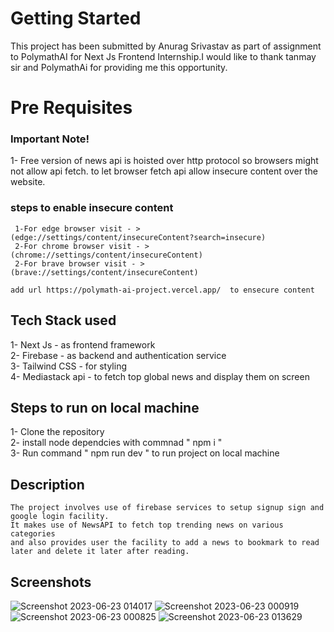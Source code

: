 # Getting Started
 This project has been submitted by Anurag Srivastav as part of assignment to PolymathAI for Next Js Frontend Internship.I would like to thank tanmay sir and PolymathAi for providing me this opportunity.

# Pre Requisites
### Important Note!
  1- Free version of news api is hoisted over http protocol so browsers might not allow api fetch.
  to let browser fetch api allow insecure content over the website.

  ###  steps to enable insecure content
     1-For edge browser visit - > (edge://settings/content/insecureContent?search=insecure)
     2-For chrome browser visit - > (chrome://settings/content/insecureContent)
     2-For brave browser visit - > (brave://settings/content/insecureContent)

    add url https://polymath-ai-project.vercel.app/  to ensecure content


## Tech Stack used 
  1- Next Js - as frontend framework <br/>
  2- Firebase - as backend and authentication service <br/>
  3- Tailwind CSS - for styling <br/>
  4- Mediastack api - to fetch top global news and display them on screen <br/>

## Steps to run on local machine
   1- Clone the repository <br/>
   2- install node dependcies with commnad " npm i " <br/>
   3- Run command " npm run dev " to run project on local machine <br/>

## Description
    The project involves use of firebase services to setup signup sign and google login facility.
    It makes use of NewsAPI to fetch top trending news on various categories 
    and also provides user the facility to add a news to bookmark to read later and delete it later after reading.

## Screenshots

![Screenshot 2023-06-23 014017](https://github.com/anurag-327/PolymathAIProject/assets/98267696/d6da8a32-d2bf-4502-8bd5-4bc4bd754a1c)
 ![Screenshot 2023-06-23 000919](https://github.com/anurag-327/PolymathAIProject/assets/98267696/d811418a-fec5-4b1b-af1c-ee05d73fff76)
 ![Screenshot 2023-06-23 000825](https://github.com/anurag-327/PolymathAIProject/assets/98267696/b801adf1-7f03-4c7e-8d9d-374e1a86ba1b)
 ![Screenshot 2023-06-23 013629](https://github.com/anurag-327/PolymathAIProject/assets/98267696/50a824b6-73fe-43f0-a621-b2f28ff93586)
